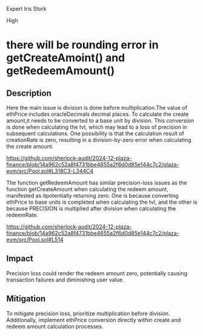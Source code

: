 Expert Iris Stork

High

# there will be rounding error in getCreateAmoint() and getRedeemAmount()

## Description

Here the main issue is division is done before multiplication.The value of ethPrice includes oracleDecimals decimal places. To calculate the create amount,it needs to be converted to a base unit by division. This conversion is done when calculating the tvl, which may lead to a loss of precision in subsequent calculations. One possibility is that the calculation result of creationRate is zero, resulting in a division-by-zero error when calculating the create amount.

https://github.com/sherlock-audit/2024-12-plaza-finance/blob/14a962c52a8f4731bbe4655a2f6d0d85e144c7c2/plaza-evm/src/Pool.sol#L318C3-L344C4

The function getRedeemAmount has similar precision-loss issues as the function getCreateAmount when calculating the redeem amount, manifested as itpotentially returning zero. One is because converting ethPrice to base units is completed when calculating the tvl, and the other is because PRECISION is multiplied after division when calculating the redeemRate.

https://github.com/sherlock-audit/2024-12-plaza-finance/blob/14a962c52a8f4731bbe4655a2f6d0d85e144c7c2/plaza-evm/src/Pool.sol#L514


## Impact 
Precision loss could render the redeem amount zero, potentially causing transaction failures and diminishing user value.


## Mitigation
To mitigate precision loss, prioritize multiplication before division. Additionally, implement ethPrice conversion directly within create and redeem amount calculation processes.